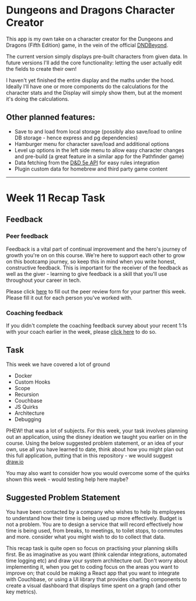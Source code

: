 # Dungeons and Dragons Character Creator

This app is my own take on a character creator for the Dungeons and Dragons (Fifth Edition) game, in the vein of the official [DNDBeyond](https://www.dndbeyond.com/).

The current version simply displays pre-built characters from given data. In future versions I'll add the core functionality: letting the user actually edit the fields to create their own!

I haven't yet finished the entire display and the maths under the hood. Ideally I'll have one or more components do the calculations for the character stats and the Display will simply show them, but at the moment it's doing the calculations.

## Other planned features:

- Save to and load from local storage (possibly also save/load to online DB storage - hence express and pg dependencies)
- Hamburger menu for character save/load and additional options
- Level up options in the left side menu to allow easy character changes and pre-build (a great feature in a similar app for the Pathfinder game)
- Data fetching from the [D&D 5e API](https://www.dnd5eapi.co/) for easy rules integration
- Plugin custom data for homebrew and third party game content

---

# Week 11 Recap Task

## Feedback

### Peer feedback

Feedback is a vital part of continual improvement and the hero's journey of growth you're on on this course. We're here to support each other to grow on this bootcamp journey, so keep this in mind when you write honest, constructive feedback. This is important for the receiver of the feedback as well as the giver - learning to give feedback is a skill that you'll use throughout your career in tech.

Please click [here](https://forms.gle/BJWLNvSgKsp9rkbF8) to fill out the peer review form for your partner this week. Please fill it out for each person you've worked with.

### Coaching feedback

If you didn't complete the coaching feedback survey about your recent 1:1s with your coach earlier in the week, please [click here](https://forms.gle/rwcyW9bTbVqX4nNz6) to do so.

## Task

This week we have covered a lot of ground

- Docker
- Custom Hooks
- Scope
- Recursion
- Couchbase
- JS Quirks
- Architecture
- Debugging

PHEW! that was a lot of subjects. For this week, your task involves planning out an application, using the disney ideation we taught you earlier on in the course. Using the below suggested problem statement, or an idea of your own, use all you have learned to date, think about how you might plan out this full application, putting that in this repository - we would suggest [draw.io](draw.io)

You may also want to consider how you would overcome some of the quirks shown this week - would testing help here maybe?

## Suggested Problem Statement

You have been contacted by a company who wishes to help its employees to understand how their time is being used up more effectively. Budget is not a problem. You are to design a service that will record effectively how time is being used, from breaks, to meetings, to toilet stops, to commutes and more. consider what you might wish to do to collect that data.

This recap task is quite open so focus on practising your planning skills first. Be as imaginative as you want (think calendar integrations, automated time logging etc) and draw your system architecture out. Don't worry about implementing it, when you get to coding focus on the areas you want to improve on; that could be making a React app that you want to integrate with Couchbase, or using a UI library that provides charting components to create a visual dashboard that displays time spent on a graph (and other key metrics).
